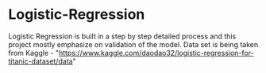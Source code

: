 # Logistic-Regression
Logistic Regression is built in a step by step detailed process and this project mostly emphasize on validation of the model. Data set is being taken from Kaggle - "https://www.kaggle.com/daodao32/logistic-regression-for-titanic-dataset/data" 
